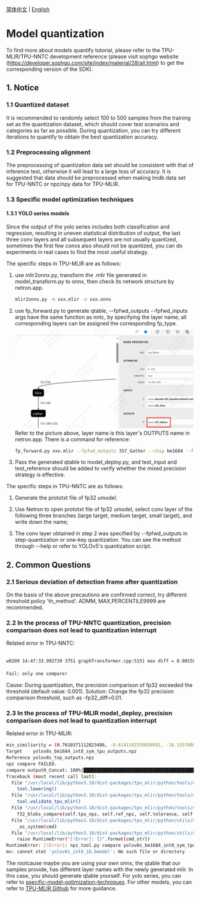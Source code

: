[简体中文](./Calibration_Guide.md) | [English](./Calibration_Guide_EN.md.md)

# Model quantization

To find more about models quantify tutorial, please refer to the TPU-MLIR/TPU-NNTC development reference (please visit sophgo website (https://developer.sophgo.com/site/index/material/28/all.html) to get the corresponding version of the SDK).

## 1. Notice
### 1.1 Quantized dataset
It is recommended to randomly select 100 to 500 samples from the training set as the quantization dataset, which should cover test scenarios and categories as far as possible. During quantization, you can try different iterations to quantify to obtain the best quantization accuracy.

### 1.2 Preprocessing alignment
The preprocessing of quantization data set should be consistent with that of inference test, otherwise it will lead to a large loss of accuracy. It is suggested that data should be preprocessed when making lmdb data set for TPU-NNTC or npz/npy data for TPU-MLIR.

### 1.3 Specific model optimization techniques
#### 1.3.1 YOLO series models
Since the output of the yolo series includes both classification and regression, resulting in uneven statistical distribution of output, the last three conv layers and all subsequent layers are not usually quantized, sometimes the first few convs also should not be quantized, you can do experiments in real cases to find the most useful strategy. 

The specific steps in TPU-MLIR are as follows:
1. use mlir2onnx.py, transform the .mlir file generated in model_transform.py to onnx, then check its network structure by netron.app.
   ```bash
   mlir2onnx.py -m xxx.mlir -o xxx.onnx
   ```
2. use fp_forward.py to generate qtable, --fpfwd_outputs --fpfwd_inputs args have the same function as nntc, by specifying the layer name, all corresponding layers can be assigned the corresponding fp_type. 
   ![Alt text](../pics/cali_guide_image0.png)
   Refer to the picture above, layer name is this layer's OUTPUTS name in netron.app. There is a command for reference:
   ```bash
   fp_forward.py xxx.mlir --fpfwd_outputs 357_Gather --chip bm1684 --fp_type F32 -o xxx_qtable
   ```
3. Pass the generated qtable to model_deploy.py, and test_input and test_reference should be  added to verify whether the mixed precision strategy is effective.


The specific steps in TPU-NNTC are as follows:

1. Generate the prototxt file of fp32 umodel.

2. Use Netron to open prototxt file of fp32 umodel, select conv layer of the following three branches (large target, medium target, small target), and write down the name;

3. The conv layer obtained in step 2 was specified by --fpfwd_outputs in step-quantization or one-key quantization. You can see the method through --help or refer to YOLOv5's quantization script.

## 2. Common Questions

### 2.1 Serious deviation of detection frame after quantization

On the basis of the above precautions are confirmed correct, try different threshold policy 'th_method'. ADMM, MAX,PERCENTILE9999 are recommended.

### 2.2 In the process of TPU-NNTC quantization, precision comparison does not lead to quantization interrupt

Related error in TPU-NNTC:

```bash

w0209 14:47:33.992739 3751 graphTransformer.cpp:515] max diff = 0.00158691 max diff blob id :4 blob name: out put

Fail: only one compare!

```

Cause: During quantization, the precision comparison of fp32 exceeded the threshold (default value: 0.001).
Solution: Change the fp32 precision comparison threshold, such as -fp32_diff=0.01.

### 2.3 In the process of TPU-MLIR model_deploy, precision comparison does not lead to quantization interrupt
Related error in TPU-MLIR:
```bash
min_similiarity = (0.7610371112823486, -0.6141192159850581, -16.15570902824402)
Target    yolov8s_bm1684_int8_sym_tpu_outputs.npz
Reference yolov8s_top_outputs.npz
npz compare FAILED.
compare output0_Concat: 100%|███████████████████████████████████████████████████████████████████████████████████████████████████████████████████████████████████| 1/1 [00:00<00:00,  3.88it/s]
Traceback (most recent call last):
  File "/usr/local/lib/python3.10/dist-packages/tpu_mlir/python/tools/model_deploy.py", line 335, in <module>
    tool.lowering()
  File "/usr/local/lib/python3.10/dist-packages/tpu_mlir/python/tools/model_deploy.py", line 132, in lowering
    tool.validate_tpu_mlir()
  File "/usr/local/lib/python3.10/dist-packages/tpu_mlir/python/tools/model_deploy.py", line 225, in validate_tpu_mlir
    f32_blobs_compare(self.tpu_npz, self.ref_npz, self.tolerance, self.excepts)
  File "/usr/local/lib/python3.10/dist-packages/tpu_mlir/python/utils/mlir_shell.py", line 190, in f32_blobs_compare
    _os_system(cmd)
  File "/usr/local/lib/python3.10/dist-packages/tpu_mlir/python/utils/mlir_shell.py", line 50, in _os_system
    raise RuntimeError("[!Error]: {}".format(cmd_str))
RuntimeError: [!Error]: npz_tool.py compare yolov8s_bm1684_int8_sym_tpu_outputs.npz yolov8s_top_outputs.npz --tolerance 0.8,0.5 --except - -vv 
mv: cannot stat 'yolov8s_int8_1b.bmodel': No such file or directory
```
The rootcause maybe you are using your own onnx, the qtable that our samples provide, has different layer names with the newly generated mlir. In this case, you should generate qtable yourself. For yolo series, you can refer to [specific-model-optimization-techniques](#13-specific-model-optimization-techniques).
For other models, you can refer to [TPU-MLIR Github](https://github.com/sophgo/tpu-mlir/blob/master/docs/quick_start/source_en/07_quantization.rst) for more guidance.